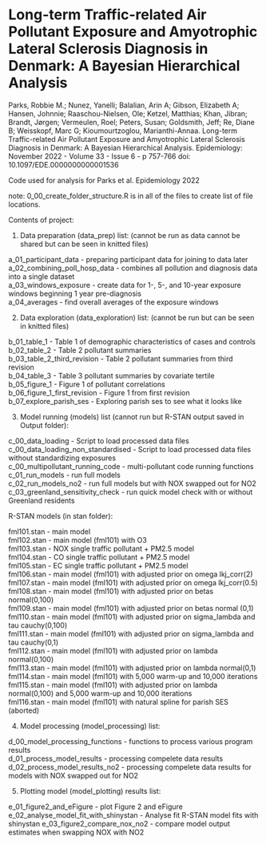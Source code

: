 # Long-term Traffic-related Air Pollutant Exposure and Amyotrophic Lateral Sclerosis Diagnosis in Denmark: A Bayesian Hierarchical Analysis
Parks, Robbie M.; Nunez, Yanelli; Balalian, Arin A; Gibson, Elizabeth A; Hansen, Johnnie; Raaschou-Nielsen, Ole; Ketzel, Matthias; Khan, Jibran; Brandt, Jørgen; Vermeulen, Roel; Peters, Susan; Goldsmith, Jeff; Re, Diane B; Weisskopf, Marc G; Kioumourtzoglou, Marianthi-Annaa. Long-term Traffic-related Air Pollutant Exposure and Amyotrophic Lateral Sclerosis Diagnosis in Denmark: A Bayesian Hierarchical Analysis. Epidemiology: November 2022 - Volume 33 - Issue 6 - p 757-766 doi: 10.1097/EDE.0000000000001536

Code used for analysis for Parks et al. Epidemiology 2022

note: 0_00_create_folder_structure.R is in all of the files to create list of file locations.

Contents of project:

1. Data preparation (data_prep) list: (cannot be run as data cannot be shared but can be seen in knitted files)

a_01_participant_data               - preparing participant data for joining to data later\
a_02_combining_poll_hosp_data       - combines all pollution and diagnosis data into a single dataset\
a_03_windows_exposure               - create data for 1-, 5-, and 10-year exposure windows beginning 1 year pre-diagnosis\
a_04_averages                       - find overall averages of the exposure windows

2. Data exploration (data_exploration) list: (cannot be run but can be seen in knitted files)

b_01_table_1                        - Table 1 of demographic characteristics of cases and controls\
b_02_table_2                        - Table 2 pollutant summaries\
b_03_table_2_third_revision         - Table 2 pollutant summaries from third revision\
b_04_table_3                        - Table 3 pollutant summaries by covariate tertile\
b_05_figure_1                       - Figure 1 of pollutant correlations\
b_06_figure_1_first_revision        - Figure 1 from first revision\
b_07_explore_parish_ses             - Exploring parish ses to see what it looks like

3. Model running (models) list (cannot run but R-STAN output saved in Output folder):

c_00_data_loading                   - Script to load processed data files\
c_00_data_loading_non_standardised  - Script to load processed data files without standardizing exposures\
c_00_multipollutant_running_code    - multi-pollutant code running functions\
c_01_run_models                     - run full models\
c_02_run_models_no2                 - run full models but with NOX swapped out for NO2\
c_03_greenland_sensitivity_check    - run quick model check with or without Greenland residents

R-STAN models (in stan folder):

  fml101.stan - main model\
  fml102.stan - main model (fml101) with O3\
  fml103.stan - NOX single traffic pollutant + PM2.5 model\
  fml104.stan - CO single traffic pollutant + PM2.5 model\
  fml105.stan - EC single traffic pollutant + PM2.5 model\
  fml106.stan - main model (fml101) with adjusted prior on omega lkj_corr(2)\
  fml107.stan - main model (fml101) with adjusted prior on omega lkj_corr(0.5)\
  fml108.stan - main model (fml101) with adjusted prior on betas normal(0,100)\
  fml109.stan - main model (fml101) with adjusted prior on betas normal (0,1)\
  fml110.stan - main model (fml101) with adjusted prior on sigma_lambda and tau cauchy(0,100)\
  fml111.stan - main model (fml101) with adjusted prior on sigma_lambda and tau cauchy(0,1)\
  fml112.stan - main model (fml101) with adjusted prior on lambda normal(0,100)\
  fml113.stan - main model (fml101) with adjusted prior on lambda normal(0,1)\
  fml114.stan - main model (fml101) with 5,000 warm-up and 10,000 iterations\
  fml115.stan - main model (fml101) with adjusted prior on lambda normal(0,100) and 5,000 warm-up and 10,000 iterations\
  fml116.stan - main model (fml101) with natural spline for parish SES (aborted)

4. Model processing (model_processing) list:

d_00_model_processing_functions - functions to process various program results\
d_01_process_model_results - processing compelete data results\
d_02_process_model_results_no2 - processing compelete data results for models with NOX swapped out for NO2

5. Plotting model (model_plotting) results list:

e_01_figure2_and_eFigure - plot Figure 2 and eFigure\
e_02_analyse_model_fit_with_shinystan - Analyse fit R-STAN model fits with shinystan
e_03_figure2_compare_nox_no2 - compare model output estimates when swapping NOX with NO2
